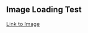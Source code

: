 ## Image Loading Test

[Link to Image]((https://theoneandonlystack.github.io/Vu_Stack_ART2210/Classwork/ImageTest/p5/LoadImage.html))